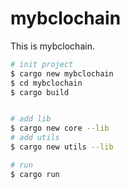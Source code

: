 # mybclochain

This is mybclochain.

```sh
# init project
$ cargo new mybclochain
$ cd mybclochain
$ cargo build


# add lib
$ cargo new core --lib
# add utils
$ cargo new utils --lib

# run
$ cargo run

```